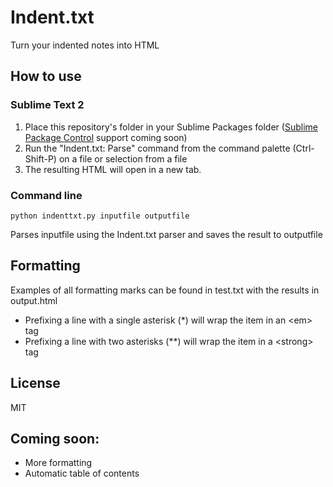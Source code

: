 # Indent.txt
Turn your indented notes into HTML

## How to use

### Sublime Text 2
1. Place this repository's folder in your Sublime Packages folder ([Sublime Package Control](http://wbond.net/sublime_packages/package_control) support coming soon)
2. Run the "Indent.txt: Parse" command from the command palette (Ctrl-Shift-P) on a file or selection from a file
3. The resulting HTML will open in a new tab.

### Command line

    python indenttxt.py inputfile outputfile
    
Parses inputfile using the Indent.txt parser and saves the result to outputfile

## Formatting
Examples of all formatting marks can be found in test.txt with the results in output.html

* Prefixing a line with a single asterisk (*) will wrap the item in an &lt;em&gt; tag
* Prefixing a line with two asterisks (**) will wrap the item in a &lt;strong&gt; tag

## License
MIT

## Coming soon:
* More formatting
* Automatic table of contents
